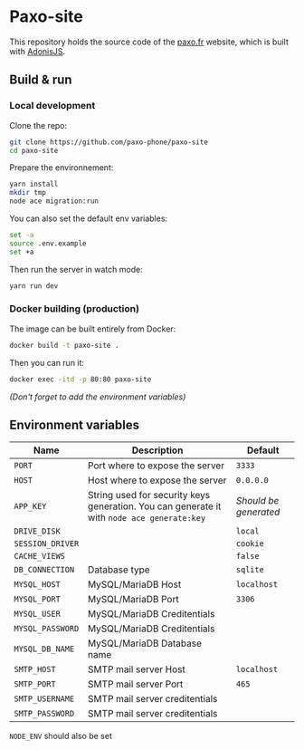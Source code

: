# Paxo-site
This repository holds the source code of the [paxo.fr](https://paxo.fr) website, which is built with [AdonisJS](https://adonisjs.com).

## Build & run
### Local development
Clone the repo:
```sh
git clone https://github.com/paxo-phone/paxo-site
cd paxo-site
```

Prepare the environnement:
```sh
yarn install
mkdir tmp
node ace migration:run
```

You can also set the default env variables:
```sh
set -a
source .env.example
set +a
```

Then run the server in watch mode:
```sh
yarn run dev
```

### Docker building (production)
The image can be built entirely from Docker:
```sh
docker build -t paxo-site .
```

Then you can run it:
```sh
docker exec -itd -p 80:80 paxo-site
```
*(Don't forget to add the environment variables)*

## Environment variables
| Name | Description | Default |
|-|-|-|
| `PORT` | Port where to expose the server | `3333` |
| `HOST` | Host where to expose the server | `0.0.0.0` |
| `APP_KEY` | String used for security keys generation. You can generate it with `node ace generate:key` | *Should be generated* |
| `DRIVE_DISK` || `local` |
| `SESSION_DRIVER` || `cookie` |
| `CACHE_VIEWS` || `false` |
| `DB_CONNECTION` | Database type | `sqlite` |
| `MYSQL_HOST` | MySQL/MariaDB Host | `localhost` |
| `MYSQL_PORT` | MySQL/MariaDB Port | `3306` |
| `MYSQL_USER` | MySQL/MariaDB Creditentials ||
| `MYSQL_PASSWORD` | MySQL/MariaDB Creditentials ||
| `MYSQL_DB_NAME` | MySQL/MariaDB Database name ||
| `SMTP_HOST` | SMTP mail server Host | `localhost` |
| `SMTP_PORT` | SMTP mail server Port | `465` |
| `SMTP_USERNAME` | SMTP mail server creditentials ||
| `SMTP_PASSWORD` | SMTP mail server creditentials ||
`NODE_ENV` should also be set